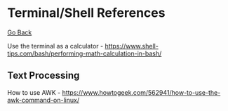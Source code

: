 # Terminal/Shell References

[Go Back](./)

Use the terminal as a calculator - https://www.shell-tips.com/bash/performing-math-calculation-in-bash/

## Text Processing

How to use AWK - https://www.howtogeek.com/562941/how-to-use-the-awk-command-on-linux/
